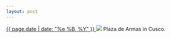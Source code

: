 ```yaml
---
layout: post
---
```


<p>
  <a href="/208">
    <time>{{ page.date | date: "%e %B, %Y" }}</time>
  </a>
  <a href="/208"><img src="{{ site.assets_url }}/208.jpg"/></a>
  <span>Plaza de Armas in Cusco.</span>
</p>
